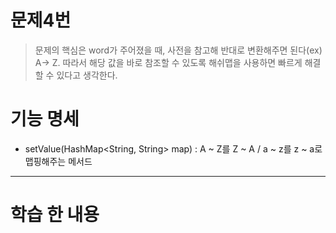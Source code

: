 # 문제4번
> 문제의 핵심은 word가 주어졌을 때, 사전을 참고해 반대로 변환해주면 된다(ex) A-> Z. 따라서 해당 값을 바로 참조할 수 있도록 해쉬맵을 사용하면 빠르게 해결할 수 있다고 생각한다.
# 기능 명세
* setValue(HashMap<String, String> map) : A ~ Z를 Z ~ A / a ~ z를 z ~ a로 맵핑해주는 메서드 
******
# 학습 한 내용
